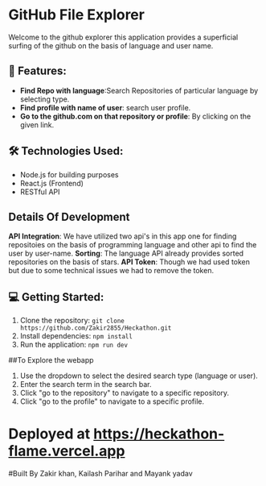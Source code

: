 # GitHub File Explorer
Welcome to the github explorer this application provides a superficial surfing of the github on the basis of language and user name.


## 🚀 Features:

- **Find Repo with language**:Search Repositories of particular language by selecting type.
- **Find profile with name of user**: search user profile.
- **Go to the github.com on that repository or profile**: By clicking on the given link.
 

## 🛠️ Technologies Used:

- Node.js for building purposes
- React.js (Frontend)
- RESTful API

## Details Of Development
**API Integration**: We have utilized  two api's in this app one for finding repositoies on the basis of programming language and other api to find the user by user-name.
**Sorting**: The language API already provides sorted repositories on the basis of stars.
**API Token**: Though we had used token but due to some technical issues we had to remove the token.


## 💻 Getting Started:

1. Clone the repository: `git clone https://github.com/Zakir2855/Heckathon.git`
2. Install dependencies: `npm install`
3. Run the application: `npm run dev`
    
##To Explore the webapp
1. Use the dropdown to select the desired search type (language or user).
2. Enter the search term in the search bar.
3. Click "go to the repository" to navigate to a specific repository.
4. Click "go to the profile" to navigate to a specific profile.

   
# Deployed at https://heckathon-flame.vercel.app
#Built By Zakir khan,
 Kailash Parihar and
  Mayank yadav
